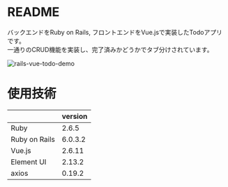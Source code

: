 # README
バックエンドをRuby on Rails, フロントエンドをVue.jsで実装したTodoアプリです。</br>
一通りのCRUD機能を実装し、完了済みかどうかでタブ分けされています。

![rails-vue-todo-demo](https://user-images.githubusercontent.com/65991651/89722791-c6f95f00-da28-11ea-891a-83aacc605227.gif)

# 使用技術

|              |version|
|--------------|-------|
|Ruby          |2.6.5  |
|Ruby on Rails |6.0.3.2|
|Vue.js        |2.6.11 |
|Element UI    |2.13.2 |
|axios         |0.19.2 |
